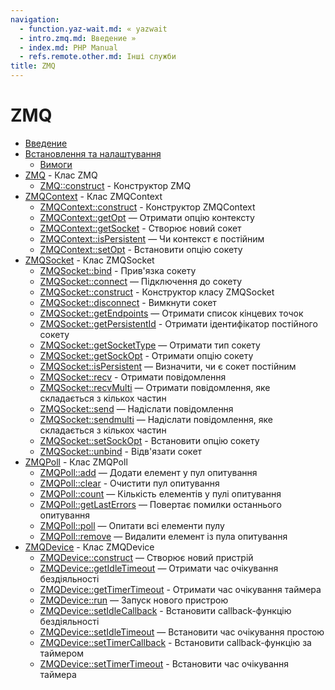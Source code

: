 ```yaml
---
navigation:
  - function.yaz-wait.md: « yazwait
  - intro.zmq.md: Введение »
  - index.md: PHP Manual
  - refs.remote.other.md: Інші служби
title: ZMQ
---
```

# ZMQ

-   [Введение](intro.zmq.md)
-   [Встановлення та налаштування](zmq.setup.md)
    -   [Вимоги](zmq.requirements.md)
-   [ZMQ](class.zmq.md) - Клас ZMQ
    -   [ZMQ::construct](zmq.construct.md) - Конструктор ZMQ
-   [ZMQContext](class.zmqcontext.md) - Клас ZMQContext
    -   [ZMQContext::construct](zmqcontext.construct.md) - Конструктор ZMQContext
    -   [ZMQContext::getOpt](zmqcontext.getopt.md) — Отримати опцію контексту
    -   [ZMQContext::getSocket](zmqcontext.getsocket.md) - Створює новий сокет
    -   [ZMQContext::isPersistent](zmqcontext.ispersistent.md) — Чи контекст є постійним
    -   [ZMQContext::setOpt](zmqcontext.setopt.md) - Встановити опцію сокету
-   [ZMQSocket](class.zmqsocket.md) - Клас ZMQSocket
    -   [ZMQSocket::bind](zmqsocket.bind.md) - Прив'язка сокету
    -   [ZMQSocket::connect](zmqsocket.connect.md) — Підключення до сокету
    -   [ZMQSocket::construct](zmqsocket.construct.md) - Конструктор класу ZMQSocket
    -   [ZMQSocket::disconnect](zmqsocket.disconnect.md) - Вимкнути сокет
    -   [ZMQSocket::getEndpoints](zmqsocket.getendpoints.md) — Отримати список кінцевих точок
    -   [ZMQSocket::getPersistentId](zmqsocket.getpersistentid.md) - Отримати ідентифікатор постійного сокету
    -   [ZMQSocket::getSocketType](zmqsocket.getsockettype.md) — Отримати тип сокету
    -   [ZMQSocket::getSockOpt](zmqsocket.getsockopt.md) - Отримати опцію сокету
    -   [ZMQSocket::isPersistent](zmqsocket.ispersistent.md) — Визначити, чи є сокет постійним
    -   [ZMQSocket::recv](zmqsocket.recv.md) - Отримати повідомлення
    -   [ZMQSocket::recvMulti](zmqsocket.recvmulti.md) — Отримати повідомлення, яке складається з кількох частин
    -   [ZMQSocket::send](zmqsocket.send.md) — Надіслати повідомлення
    -   [ZMQSocket::sendmulti](zmqsocket.sendmulti.md) — Надіслати повідомлення, яке складається з кількох частин
    -   [ZMQSocket::setSockOpt](zmqsocket.setsockopt.md) - Встановити опцію сокету
    -   [ZMQSocket::unbind](zmqsocket.unbind.md) - Відв'язати сокет
-   [ZMQPoll](class.zmqpoll.md) - Клас ZMQPoll
    -   [ZMQPoll::add](zmqpoll.add.md) — Додати елемент у пул опитування
    -   [ZMQPoll::clear](zmqpoll.clear.md) - Очистити пул опитування
    -   [ZMQPoll::count](zmqpoll.count.md) — Кількість елементів у пулі опитування
    -   [ZMQPoll::getLastErrors](zmqpoll.getlasterrors.md) — Повертає помилки останнього опитування
    -   [ZMQPoll::poll](zmqpoll.poll.md) — Опитати всі елементи пулу
    -   [ZMQPoll::remove](zmqpoll.remove.md) — Видалити елемент із пула опитування
-   [ZMQDevice](class.zmqdevice.md) - Клас ZMQDevice
    -   [ZMQDevice::construct](zmqdevice.construct.md) — Створює новий пристрій
    -   [ZMQDevice::getIdleTimeout](zmqdevice.getidletimeout.md) — Отримати час очікування бездіяльності
    -   [ZMQDevice::getTimerTimeout](zmqdevice.gettimertimeout.md) - Отримати час очікування таймера
    -   [ZMQDevice::run](zmqdevice.run.md) — Запуск нового пристрою
    -   [ZMQDevice::setIdleCallback](zmqdevice.setidlecallback.md) - Встановити callback-функцію бездіяльності
    -   [ZMQDevice::setIdleTimeout](zmqdevice.setidletimeout.md) — Встановити час очікування простою
    -   [ZMQDevice::setTimerCallback](zmqdevice.settimercallback.md) - Встановити callback-функцію за таймером
    -   [ZMQDevice::setTimerTimeout](zmqdevice.settimertimeout.md) - Встановити час очікування таймера
